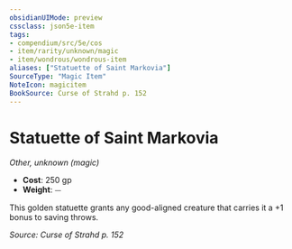```yaml
---
obsidianUIMode: preview
cssclass: json5e-item
tags:
- compendium/src/5e/cos
- item/rarity/unknown/magic
- item/wondrous/wondrous-item
aliases: ["Statuette of Saint Markovia"]
SourceType: "Magic Item"
NoteIcon: magicitem
BookSource: Curse of Strahd p. 152
---
```

# Statuette of Saint Markovia
*Other, unknown (magic)*  

- **Cost**: 250 gp
- **Weight**: ⏤

This golden statuette grants any good-aligned creature that carries it a +1 bonus to saving throws.

*Source: Curse of Strahd p. 152*